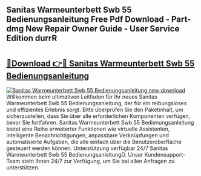 ## Sanitas Warmeunterbett Swb 55 Bedienungsanleitung Free Pdf Download - Part-dmg New Repair Owner Guide - User Service Edition durrR

# <h2><a href="http://df1bfb7.blite.top/?on=Sanitas+Warmeunterbett+Swb+55+Bedienungsanleitung">🔗Download 👉🔴 Sanitas Warmeunterbett Swb 55 Bedienungsanleitung</a></h2>

[![Sanitas Warmeunterbett Swb 55 Bedienungsanleitung new download](https://i.imgur.com/lujVjoI.png)](http://df1bfb7.blite.top/?on=Sanitas+Warmeunterbett+Swb+55+Bedienungsanleitung)
Willkommen beim ultimativen Leitfaden für Ihr neues Sanitas Warmeunterbett Swb 55 Bedienungsanleitung, der für ein reibungsloses und effizientes Erlebnis sorgt. Bitte überprüfen Sie den Paketinhalt, um sicherzustellen, dass Sie über alle erforderlichen Komponenten verfügen, bevor Sie fortfahren. Sanitas Warmeunterbett Swb 55 Bedienungsanleitung bietet eine Reihe erweiterter Funktionen wie virtuelle Assistenten, intelligente Benachrichtigungen, anpassbare Verknüpfungen und automatisierte Aufgaben, die alle einfach über die Benutzeroberfläche gesteuert werden können. Unterstützung verfügbar 24/7 Sanitas Warmeunterbett Swb 55 BedienungsanleitungD. Unser Kundensupport-Team steht Ihnen 24/7 zur Verfügung, um Sie bei allen Anfragen zu unterstützen.
